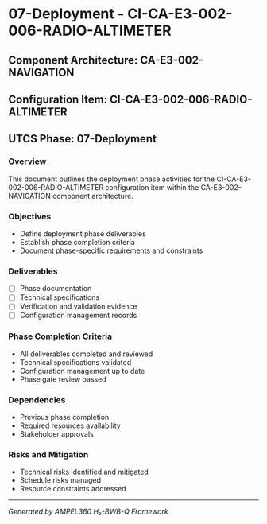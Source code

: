 # 07-Deployment - CI-CA-E3-002-006-RADIO-ALTIMETER

## Component Architecture: CA-E3-002-NAVIGATION
## Configuration Item: CI-CA-E3-002-006-RADIO-ALTIMETER
## UTCS Phase: 07-Deployment

### Overview
This document outlines the deployment phase activities for the CI-CA-E3-002-006-RADIO-ALTIMETER configuration item within the CA-E3-002-NAVIGATION component architecture.

### Objectives
- Define deployment phase deliverables
- Establish phase completion criteria
- Document phase-specific requirements and constraints

### Deliverables
- [ ] Phase documentation
- [ ] Technical specifications
- [ ] Verification and validation evidence
- [ ] Configuration management records

### Phase Completion Criteria
- All deliverables completed and reviewed
- Technical specifications validated
- Configuration management up to date
- Phase gate review passed

### Dependencies
- Previous phase completion
- Required resources availability
- Stakeholder approvals

### Risks and Mitigation
- Technical risks identified and mitigated
- Schedule risks managed
- Resource constraints addressed

---
*Generated by AMPEL360 H₂-BWB-Q Framework*

